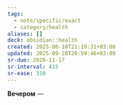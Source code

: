 ```yaml
---
tags:
  - note/specific/exact
  - category/health
aliases: []
deck: obsidian::health
created: 2025-06-10T21:19:31+03:00
updated: 2025-09-28T20:59:46+03:00
sr-due: 2026-11-17
sr-interval: 415
sr-ease: 310
---
```


**Вечером**
—
